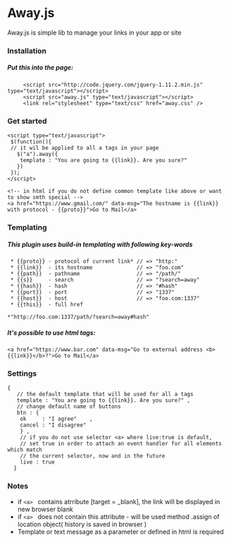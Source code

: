 # Away.js
Away.js is simple lib to manage your links in your app or site

### Installation
##### Put this into the page: 
```
     <script src="http://code.jquery.com/jquery-1.11.2.min.js" type="text/javascript"></script>
     <script src="away.js" type="text/javascript"></script>  
     <link rel="stylesheet" type="text/css" href="away.css" />  
```

### Get started 

```
<script type="text/javascript"> 
 $(function(){
 // it wil be applied to all a tags in your page 
   $("a").away({
    template : "You are going to {{link}}. Are you sure?"
   })
 });
</script>

<!-- in html if you do not define common template like above or want to show smth special -->
<a href="https://www.gmail.com/" data-msg="The hostname is {{link}} with protocol - {{proto}}">Go to Mail</a>
```
### Templating 
##### This plugin uses build-in templating with following key-words

```
 * {{proto}} - protocol of current link* // => "http:"
 * {{link}}  - its hostname              // => "foo.com"
 * {{path}}  - pathname                  // => "/path/"
 * {{s}}     - search                    // => "?search=away"
 * {{hash}}  - hash                      // => "#hash"
 * {{port}}  - port                      // => "1337"
 * {{host}}  - host                      // => "foo.com:1337"
 * {{this}}  - full href 
 ```
 ```
 *"http://foo.com:1337/path/?search=away#hash"
  ```
  
##### It's possible to use html tags:
  ```
 <a href="https://www.bar.com" data-msg="Go to external address <b>{{link}}</b>?">Go to Mail</a>
 ```
 
### Settings 
 
 ```
 {
    // the default template that will be used for all a tags
    template : "You are going to {{link}}. Are you sure?" ,
    // change default name of buttons 
    btn : {
     ok     : "I agree"    ,
     cancel : "I disagree" 
     } ,
     // if you do not use selector <a> where live:true is default, 
     // set true in order to attach an event handler for all elements which match 
     // the current selector, now and in the future
     live : true 
   }
 ```
 
### Notes
 
 * if  ``` <a>  ``` contains atrribute [target = _blank], the link will be displayed in new browser blank
 * if  ``` <a>  ```  does not contain this attribute - will be used method .assign of location object( history is saved in browser )
 * Template or text message as a parameter or defined in html is required
 
 
